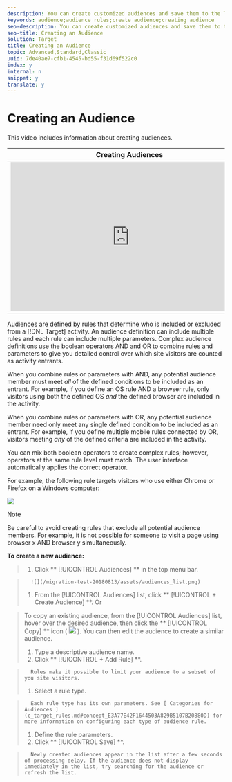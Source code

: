 ```yaml
---
description: You can create customized audiences and save them to the Target library for use in your activities. You can copy an existing audience that you can then edit to create a similar audience and combine multiple audiences.
keywords: audience;audience rules;create audience;creating audience
seo-description: You can create customized audiences and save them to the Target library for use in your activities. You can copy an existing audience that you can then edit to create a similar audience and combine multiple audiences.
seo-title: Creating an Audience
solution: Target
title: Creating an Audience
topic: Advanced,Standard,Classic
uuid: 7de40ae7-cfb1-4545-bd55-f31d69f522c0
index: y
internal: n
snippet: y
translate: y
---
```


# Creating an Audience

This video includes information about creating audiences. 

<table id="table_A3A70CC0C9F54131BB9F098B4DA8C9D6"> 
 <thead> 
  <tr> 
   <th class="entry" colspan="2"> Creating Audiences </th> 
   <th colname="col3" class="entry"> 9:58 </th> 
  </tr> 
 </thead>
 <tbody> 
  <tr> 
   <td colspan="2"> 
    <div width="550" class="video-iframe"> 
     <iframe src="https://www.youtube.com/embed/wV9lVTSOxMk/" frameborder="0" webkitallowfullscreen="true" mozallowfullscreen="true" oallowfullscreen="true" msallowfullscreen="true" allowfullscreen="allowfullscreen" scrolling="no" width="550" height="345">https://www.youtube.com/embed/wV9lVTSOxMk/</iframe>
    </div> </td> 
   <td colname="col3"> <p> 
     <ul id="ul_FF4FEC7BC7A34461BAA54FBE18A8E63B"> 
      <li id="li_7D6D4CB2E771430F84D2B658F8611532"> <p>Create audiences </p> </li> 
      <li id="li_8529CB01E80B4C89B74287882AE0DA9D"> <p>Define audience categories </p> </li> 
     </ul> </p> </td> 
  </tr> 
 </tbody> 
</table>

Audiences are defined by rules that determine who is included or excluded from a [!DNL  Target] activity. An audience definition can include multiple rules and each rule can include multiple parameters. Complex audience definitions use the boolean operators AND and OR to combine rules and parameters to give you detailed control over which site visitors are counted as activity entrants. 

When you combine rules or parameters with AND, any potential audience member must meet *all* of the defined conditions to be included as an entrant. For example, if you define an OS rule AND a browser rule, only visitors using both the defined OS *and* the defined browser are included in the activity. 

When you combine rules or parameters with OR, any potential audience member need only meet any single defined condition to be included as an entrant. For example, if you define multiple mobile rules connected by OR, visitors meeting *any* of the defined criteria are included in the activity. 

You can mix both boolean operators to create complex rules; however, operators at the same rule level must match. The user interface automatically applies the correct operator. 

For example, the following rule targets visitors who use either Chrome or Firefox on a Windows computer: 

![](/migration-test-20180813/assets/audience_create.png) 


>[!NOTE]
>
>Be careful to avoid creating rules that exclude all potential audience members. For example, it is not possible for someone to visit a page using browser x AND browser y simultaneously.



**To create a new audience:** 

>1. Click ** [!UICONTROL  Audiences] ** in the top menu bar.

>       ![](/migration-test-20180813/assets/audiences_list.png) 
>1. From the [!UICONTROL  Audiences] list, click ** [!UICONTROL  + Create Audience] **.
>   Or 

>   To copy an existing audience, from the [!UICONTROL  Audiences] list, hover over the desired audience, then click the ** [!UICONTROL  Copy] ** icon (  ![](/migration-test-20180813/assets/icon_copy.png) ). You can then edit the audience to create a similar audience. 
>
>1. Type a descriptive audience name.
>1. Click ** [!UICONTROL  + Add Rule] **.

>       Rules make it possible to limit your audience to a subset of you site visitors. 
>1. Select a rule type.

>       Each rule type has its own parameters. See [ Categories for Audiences ](c_target_rules.md#concept_E3A77E42F1644503A829B5107B20880D) for more information on configuring each type of audience rule. 
>1. Define the rule parameters.
>1. Click ** [!UICONTROL  Save] **.

>       Newly created audiences appear in the list after a few seconds of processing delay. If the audience does not display immediately in the list, try searching for the audience or refresh the list. 
